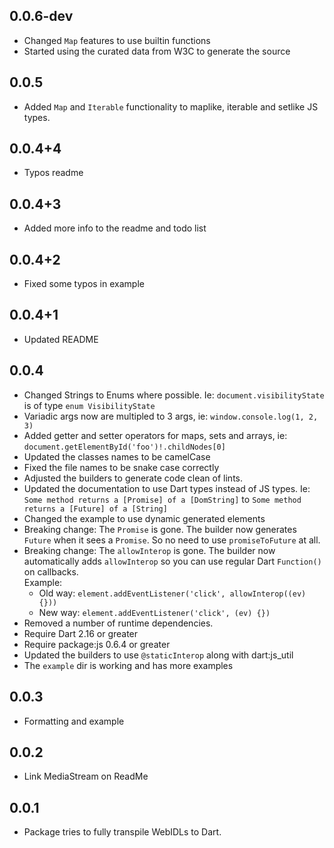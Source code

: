 ## 0.0.6-dev
 - Changed `Map` features to use builtin functions
 - Started using the curated data from W3C to generate the source

## 0.0.5
 - Added `Map` and `Iterable` functionality to maplike, iterable and 
setlike JS types.

## 0.0.4+4
 - Typos readme

## 0.0.4+3
 - Added more info to the readme and todo list

## 0.0.4+2
 - Fixed some typos in example

## 0.0.4+1

 - Updated README

## 0.0.4

 - Changed Strings to Enums where possible. Ie:  `document.visibilityState` is of type `enum VisibilityState`
 - Variadic args now are multipled to 3 args, ie: `window.console.log(1, 2, 3)`
 - Added getter and setter operators for maps, sets and arrays, ie: `document.getElementById('foo')!.childNodes[0]`
 - Updated the classes names to be camelCase
 - Fixed the file names to be snake case correctly
 - Adjusted the builders to generate code clean of lints. 
 - Updated the documentation to use Dart types instead of JS types. Ie: `Some method returns a [Promise] of a [DomString]` to `Some method returns a [Future] of a [String]`
 - Changed the example to use dynamic generated elements
 - Breaking change: The `Promise` is gone. The builder now generates `Future` when it sees a `Promise`. So no need to use `promiseToFuture` at all.
 - Breaking change: The `allowInterop` is gone. The builder now automatically adds `allowInterop` so you can use regular Dart `Function()` on callbacks.  
Example: 
   - Old way: `element.addEventListener('click', allowInterop((ev) {}))`
   - New way: `element.addEventListener('click', (ev) {})`
 - Removed a number of runtime dependencies. 
 - Require Dart 2.16 or greater
 - Require package:js 0.6.4 or greater
 - Updated the builders to use `@staticInterop` along with dart:js_util
 - The `example` dir is working and has more examples

## 0.0.3

 - Formatting and example

## 0.0.2

 - Link MediaStream on ReadMe 

## 0.0.1

- Package tries to fully transpile WebIDLs to Dart.
